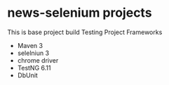 # news-selenium projects
This is base project build Testing Project Frameworks

- Maven 3
- selelniun 3
- chrome driver
- TestNG 6.11
- DbUnit 
 
